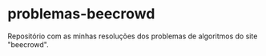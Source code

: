 # problemas-beecrowd
Repositório com as minhas resoluções dos problemas de algoritmos do site "beecrowd".
